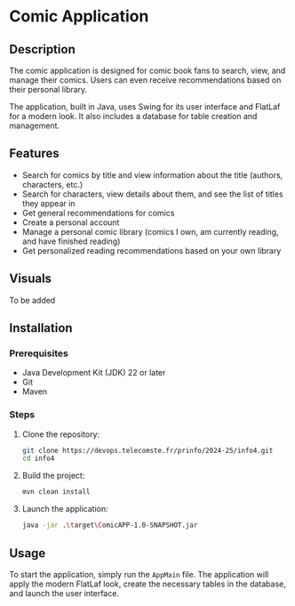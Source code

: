 # Comic Application

## Description

The comic application is designed for comic book fans to search, view, and manage their comics. Users can even receive recommendations based on their personal library.

The application, built in Java, uses Swing for its user interface and FlatLaf for a modern look. It also includes a database for table creation and management.

## Features

- Search for comics by title and view information about the title (authors, characters, etc.)
- Search for characters, view details about them, and see the list of titles they appear in
- Get general recommendations for comics
- Create a personal account
- Manage a personal comic library (comics I own, am currently reading, and have finished reading)
- Get personalized reading recommendations based on your own library

## Visuals
To be added

## Installation

### Prerequisites

- Java Development Kit (JDK) 22 or later
- Git
- Maven

### Steps

1. Clone the repository:
    ```sh
    git clone https://devops.telecomste.fr/prinfo/2024-25/info4.git
    cd info4
    ```

2. Build the project:
    ```sh
    mvn clean install
    ```

3. Launch the application:
    ```sh
    java -jar .\target\ComicAPP-1.0-SNAPSHOT.jar           
    ```

## Usage

To start the application, simply run the `AppMain` file. The application will apply the modern FlatLaf look, create the necessary tables in the database, and launch the user interface.
